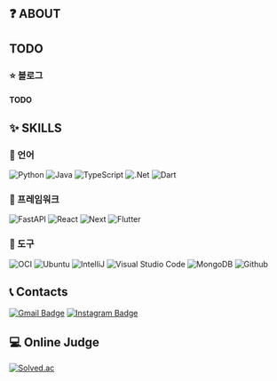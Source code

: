 ## ❓ ABOUT

## TODO

### ⭐ 블로그

#### TODO

## ✨ SKILLS

### 📖 언어

![Python](https://img.shields.io/badge/Python-3776AB?style=for-the-badge&logo=Python&logoColor=white)
![Java](https://img.shields.io/badge/Java-F8981D?style=for-the-badge&logo=OpenJDK&logoColor=white)
![TypeScript](https://img.shields.io/badge/TypeScript-3178C6?style=for-the-badge&logo=TypeScript&logoColor=white)
![.Net](https://img.shields.io/badge/.Net-512BD4?style=for-the-badge&logo=.Net&logoColor=white)
![Dart](https://img.shields.io/badge/Dart-0175C2?style=for-the-badge&logo=Dart&logoColor=white)

### 🧬 프레임워크

![FastAPI](https://img.shields.io/badge/FastAPI-009688?style=for-the-badge&logo=FastAPI&logoColor=white)
![React](https://img.shields.io/badge/React-61DAFB?style=for-the-badge&logo=React&logoColor=white)
![Next](https://img.shields.io/badge/Next-000000?style=for-the-badge&logo=Next.js&logoColor=white)
![Flutter](https://img.shields.io/badge/Flutter-02569B?style=for-the-badge&logo=Flutter&logoColor=white)

### 🔧 도구

![OCI](https://img.shields.io/badge/OCI-F80000?style=for-the-badge&logo=Oracle&logoColor=white)
![Ubuntu](https://img.shields.io/badge/Ubuntu-E95420?style=for-the-badge&logo=Ubuntu&logoColor=white)
![IntelliJ](https://img.shields.io/badge/IntelliJ-000000?style=for-the-badge&logo=IntelliJ%20IDEA&logoColor=white)
![Visual Studio Code](https://img.shields.io/badge/VS%20Code-007ACC?style=for-the-badge&logo=VisualStudioCode&logoColor=white)
![MongoDB](https://img.shields.io/badge/MongoDB-47A248?style=for-the-badge&logo=MongoDB&logoColor=white)
![Github](https://img.shields.io/badge/Github-181717?style=for-the-badge&logo=Github&logoColor=white)

## 📞 Contacts
[![Gmail Badge](https://img.shields.io/badge/Gmail-Heebb0912.b-D14836?style=for-the-badge&logo=Gmail&logoColor=white)](mailto:heebb0912.b@gmail.com)
[![Instagram Badge](https://img.shields.io/badge/Instagram-wn.johy-E4405F?style=for-the-badge&logo=Instagram&logoColor=white)](https://www.instagram.com/wn.johy)

## 💻 Online Judge

[![Solved.ac](http://mazassumnida.wtf/api/mini/generate_badge?boj=render)](https://solved.ac/render)
